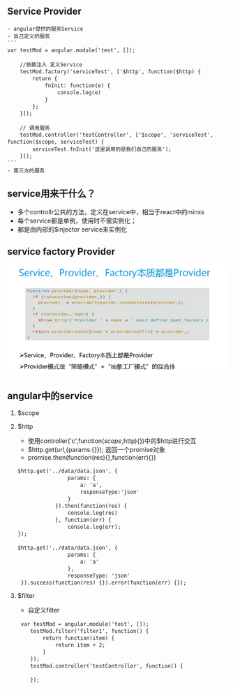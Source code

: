 ## Service Provider
    - angular提供的服务Service
    - 自己定义的服务
    ```
    var testMod = angular.module('test', []);

        //依赖注入 定义Service 
        testMod.factory('serviceTest', ['$http', function($http) {
            return {
                fnInit: function(e) {
                    console.log(e)
                }
            };
        }]);

        // 调用服务
        testMod.controller('testController', ['$scope', 'serviceTest', function($scope, serviceTest) {
            serviceTest.fnInit('这里调用的是我们自己的服务');
        }]);
    ```
    - 第三方的服务

## service用来干什么？
- 多个controllr公共的方法，定义在service中，相当于react中的minxs
- 每个service都是单例，使用时不需实例化；
- 都是由内部的$injector service来实例化

## service factory Provider
![图片](./img/provider.png)



## angular中的service
1. $scope

2. $http
    - 使用controller('c',function($scope,$http){})中的$http进行交互
    - $http.get(url,{params:{}}); 返回一个promise对象
    - promise.then(function(res){},function(err){})
    ```
    $http.get('../data/data.json', {
                    params: {
                        a: 'a',
                        responseType:'json'
                    }
                }).then(function(res) {
                    console.log(res)
                }, function(err) {
                    console.log(err);
    });

    $http.get('../data/data.json', {
                    params: {
                        a: 'a'
                    },
                    responseType: 'json'
     }).success(function(res) {}).error(function(err) {});
    ```
3. $filter
    - 自定义filter
    ```
     var testMod = angular.module('test', []);
        testMod.filter('filter1', function() {
            return function(item) {
                return item + 2;
            }
        });
        testMod.controller('testController', function() {

        });
    ```

